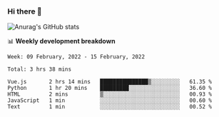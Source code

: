 ### Hi there 👋
![Anurag's GitHub stats](https://github-readme-stats.vercel.app/api?username=jami1024&show_icons=true&theme=radical)

📊 **Weekly development breakdown**
<!--START_SECTION:waka-->
```text
Week: 09 February, 2022 - 15 February, 2022

Total: 3 hrs 38 mins

Vue.js       2 hrs 14 mins   ███████████████▒░░░░░░░░░   61.35 % 
Python       1 hr 20 mins    █████████░░░░░░░░░░░░░░░░   36.60 % 
HTML         2 mins          ▒░░░░░░░░░░░░░░░░░░░░░░░░   00.93 % 
JavaScript   1 min           ░░░░░░░░░░░░░░░░░░░░░░░░░   00.60 % 
Text         1 min           ░░░░░░░░░░░░░░░░░░░░░░░░░   00.52 % 
```
<!--END_SECTION:waka-->
<!--
**jami1024/jami1024** is a ✨ _special_ ✨ repository because its `README.md` (this file) appears on your GitHub profile.

Here are some ideas to get you started:

- 🔭 I’m currently working on ...
- 🌱 I’m currently learning ...
- 👯 I’m looking to collaborate on ...
- 🤔 I’m looking for help with ...
- 💬 Ask me about ...
- 📫 How to reach me: ...
- 😄 Pronouns: ...
- ⚡ Fun fact: ...
-->
